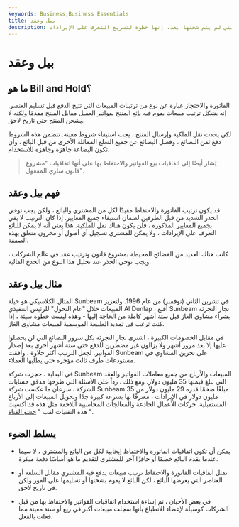 ```yaml
---
keywords: Business,Business Essentials
title: بيل وعقد
description: تسمح ترتيبات الفواتير والاحتفاظ للبائع بفواتير العملاء للمنتج (المنتجات) التي لم يتم شحنها بعد. إنها خطوة لتسريع التعرف على الإيرادات.
---
```


# بيل وعقد
## ما هو Bill and Hold؟

الفاتورة والاحتجاز عبارة عن نوع من ترتيبات المبيعات التي تتيح الدفع قبل تسليم العنصر. إنه يشكل ترتيب مبيعات يقوم فيه [بائع](/seller) المنتج بفواتير العميل مقابل المنتج مقدمًا ولكنه لا يشحن المنتج حتى تاريخ لاحق.

لكي يحدث نقل الملكية وإرسال المنتج ، يجب استيفاء شروط معينة. تتضمن هذه الشروط دفع ثمن البضائع ، وفصل البضائع عن جميع السلع المماثلة الأخرى من قبل البائع ، وأن تكون البضاعة جاهزة وجاهزة للاستخدام.

> يُشار أيضًا إلى اتفاقيات بيع الفواتير والاحتفاظ بها على أنها اتفاقيات "مشروع قانون ساري المفعول".

>

## فهم بيل وعقد

قد يكون ترتيب الفاتورة والاحتفاظ مفيدًا لكل من المشتري والبائع ، ولكن يجب توخي الحذر الشديد من قبل الطرفين لضمان استيفاء جميع المعايير. إذا كان الترتيب لا يفي بجميع المعايير المذكورة ، فلن يكون هناك نقل للملكية. هذا يعني أنه لا يمكن للبائع التعرف على الإيرادات ، ولا يمكن للمشتري تسجيل أي أصول أو مخزون متعلق بهذه الصفقة.

كانت هناك العديد من الفضائح المحيطة بمشروع قانون وترتيب عقد في عالم الشركات ، ويجب توخي الحذر عند تحليل هذا النوع من الخدع المالية.

## مثال بيل وعقد

المثال الكلاسيكي هو حيلة Sunbeam في تشرين الثاني (نوفمبر) من عام 1996. ولتعزيز المبيعات خلال "عام التحول" للرئيس التنفيذي Al Dunlap ، أقنع Sunbeam تجار التجزئة بشراء مشاوي الغاز قبل ستة أشهر كاملة من الحاجة إليها - وهذه ليست خطوة سيئة ، إذا كنت ترغب في تمديد الطبيعة الموسمية لمبيعات مشاوي الغاز.

في مقابل الخصومات الكبيرة ، اشترى تجار التجزئة بكل سرور البضائع التي لن يحصلوا عليها إلا بعد مرور أشهر ولا يزالون غير مضطرين للدفع حتى ستة أشهر أخرى بعد إصدار الفواتير. لجعل الترتيب أكثر حلاوة ، وافقت Sunbeam على تخزين المشاوي في مستودعات طرف ثالث مؤجرة حتى يطلبها العملاء.

في البداية ، حجزت شركة Sunbeam المبيعات والأرباح من جميع معاملات الفواتير والعقد التي تبلغ قيمتها 35 مليون دولار. ومع ذلك ، رداً على الأسئلة التي طرحها مدقق حسابات الشركة ، سرعان ما عكست شركة Sunbeam مبلغًا ضخمًا قدره 29 مليون دولار من 35 مليون دولار في الإيرادات ، معترفًا بها بسرعة كبيرة جدًا وتحويل المبيعات إلى الأرباع المستقبلية. حركات الأعمال الخادعة والمعالجات المحاسبية اللاحقة مثل هذه قد أكسبت هذه التقنيات لقب " [حشو القناة](/channelstuffing) ".

## يسلط الضوء

- يمكن أن تكون اتفاقيات الفاتورة والاحتفاظ إيجابية لكل من البائع والمشتري ، لا سيما عندما يقدم البائع خصمًا أو حافزًا آخر للمشتري لتقديم ما هو أساسًا دفعة مبكرة.

- تمثل اتفاقيات الفاتورة والاحتفاظ ترتيب مبيعات يدفع فيه المشتري مقابل السلعة أو العناصر التي يعرضها البائع ، لكن البائع لا يقوم بشحنها أو تسليمها على الفور ولكن في تاريخ لاحق.

- في بعض الأحيان ، تم إساءة استخدام اتفاقيات الفواتير والاحتفاظ بها من قبل الشركات كوسيلة لإعطاء الانطباع بأنها سجلت مبيعات أكبر في ربع أو سنة معينة مما فعلت بالفعل.

